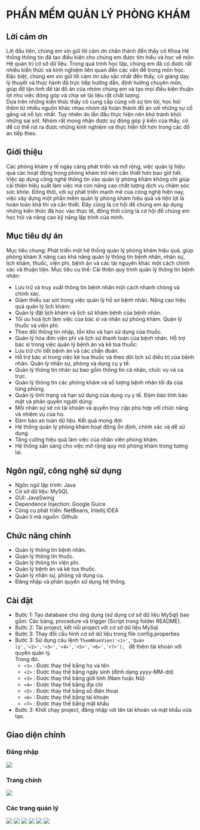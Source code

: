# PHẦN MỀM QUẢN LÝ PHÒNG KHÁM
## Lời cảm ơn
Lời đầu tiên, chúng em xin gửi lời cảm ơn chân thành đến thầy cô Khoa Hệ thống thông tin đã tạo điều kiện cho chúng em được tìm hiểu và học về môn Hệ quản trị cơ sở dữ liệu. Trong quá trình học tập, chúng em đã có được rất nhiều kiến thức và kinh nghiệm liên quan đến các vấn đề trong môn học. Đặc biệt, chúng em xin gửi lời cảm ơn sâu sắc nhất đến thầy, cô giảng dạy lý thuyết và thực hành đã trực tiếp hướng dẫn, định hướng chuyên môn, giúp đỡ tận tình đề tài đồ án của nhóm chúng em và tạo mọi điều kiện thuận lợi như việc đóng góp và chia sẻ tài liệu rất chất lượng.  
Dựa trên những kiến thức thầy cô cung cấp cùng với sự tìm tòi, học hỏi thêm từ nhiều nguồn khác nhau nhóm dã hoàn thành đồ án với những sự cố gắng và nỗ lực nhất. Tuy nhiên do lần đầu thực hiện nên khó tránh khỏi những sai sót. Nhóm rất mong nhận được sự đóng góp ý kiến của thầy, cô để có thể rút ra được những kinh nghiệm và thực hiện tốt hơn trong các đồ án tiếp theo.
## Giới thiệu
Các phòng khám y tế ngày càng phát triển và mở rộng, việc quản lý hiệu quả các hoạt động trong phòng khám trở nên cần thiết hơn bao giờ hết. Việc áp dụng công nghệ thông tin vào quản lý phòng khám không chỉ giúp cải thiện hiệu suất làm việc mà còn nâng cao chất lượng dịch vụ chăm sóc sức khỏe. Đồng thời, với sự phát triển mạnh mẽ của công nghệ hiện nay, việc xây dựng một phần mềm quản lý phòng khám hiệu quả và tiện lợi là hoàn toàn khả thi và cần thiết. Đây cũng là cơ hội để chúng em áp dụng những kiến thức đã học vào thực tế, đồng thời cũng là cơ hội để chúng em học hỏi và nâng cao kỹ năng lập trình của mình.
## Mục tiêu dự án
Mục tiêu chung:
Phát triển một hệ thống quản lý phòng khám hiệu quả, giúp phòng khám X nâng cao khả năng quản lý thông tin bệnh nhân, nhân sự, lịch khám, thuốc, viện phí, bệnh án và các tài nguyên khác một cách chính xác và thuận tiện.
Mục tiêu cụ thể:
Cải thiện quy trình quản lý thông tin bệnh nhân:
-	Lưu trữ và truy xuất thông tin bệnh nhân một cách nhanh chóng và chính xác.
-	Giảm thiểu sai sót trong việc quản lý hồ sơ bệnh nhân.
     Nâng cao hiệu quả quản lý lịch khám:
-	Quản lý đặt lịch khám và lịch sử khám bệnh của bệnh nhân.
-	Tối ưu hoá lịch làm việc của bác sĩ và nhân sự phòng khám.
     Quản lý thuốc và viện phí:
-	Theo dõi thông tin nhập, tồn kho và hạn sử dụng của thuốc.
-	Quản lý hóa đơn viện phí và lịch sử thanh toán của bệnh nhân.
     Hỗ trợ bác sĩ trong việc quản lý bệnh án và kê toa thuốc:
-	Lưu trữ chi tiết bệnh án và các chẩn đoán.
-	Hỗ trợ bác sĩ trong việc kê toa thuốc và theo dõi lịch sử điều trị của bệnh nhân.
     Quản lý nhân sự, phòng và dụng cụ y tế:
-	Quản lý thông tin nhân sự bao gồm thông tin cá nhân, chức vụ và ca trực.
-	Quản lý thông tin các phòng khám và số lượng bệnh nhân tối đa của từng phòng.
-	Quản lý tình trạng và hạn sử dụng của dụng cụ y tế.
     Đảm bảo tính bảo mật và phân quyền người dùng:
-	Mỗi nhân sự sẽ có tài khoản và quyền truy cập phù hợp với chức năng và nhiệm vụ của họ.
-	Đảm bảo an toàn dữ liệu.
     Kết quả mong đợi:
-	Hệ thống quản lý phòng khám hoạt động ổn định, chính xác và dễ sử dụng.
-	Tăng cường hiệu quả làm việc của nhân viên phòng khám.
-	Hệ thống sẵn sàng cho việc mở rộng quy mô phòng khám trong tương lai.
## Ngôn ngữ, công nghệ sử dụng
- Ngôn ngữ lập trình: Java  
- Cơ sở dữ liệu: MySQL  
- GUI: JavaSwing  
- Dependence Injection: Google Guice  
- Công cụ phát triển: NetBeans, Intellij IDEA  
- Quản lí mã nguồn: Github
## Chức năng chính
- Quản lý thông tin bệnh nhân.
- Quản lý thông tin thuốc.
- Quản lý thông tin viện phí.
- Quản lý bệnh án và kê toa thuốc.
- Quản lý nhân sự, phòng và dụng cụ.
- Đăng nhập và phân quyền sử dụng hệ thống.
## Cài đặt
- Bước 1: Tạo database cho ứng dụng (sử dụng cơ sở dữ liệu MySql) bao gồm: Các bảng, procedure và trigger (Script trong folder README). 
- Bước 2: Tải project, kết nối project với cơ sở dữ liệu MySql.
- Bước 3: Thay đổi cấu hình cơ sở dữ liệu trong file config.properties 
- Bước 3: Sử dụng câu lệnh `ThemNhanVien('<1>','Quản lý','<2>','<3>','<4>','<5>','<6>','<7>'); ` để thêm tài khoản với quyền quản lý.  
Trong đó: 
  - `<1>` : Được thay thế bằng họ và tên
  - `<2>` : Được thay thế bằng ngày sinh (định dạng yyyy-MM-dd)
  - `<3>` : Được thay thế bằng giới tính (Nam hoặc Nữ)
  - `<4>` : Được thay thế bằng địa chỉ
  - `<5>` : Được thay thế bằng số điện thoại
  - `<6>` : Được thay thế bằng tài khoản
  - `<7>` : Được thay thế bằng mật khẩu
- Bước 3: Khởi chạy project, đăng nhập với tên tài khoản và mật khẩu vừa tạo.
## Giao diện chính
### Đăng nhập
<img src="README/login.png">

### Trang chính
<img src="README/dashboard.png">

### Các trang quản lý
<img src="README/employeeManagement.png"> 
<img src="README/patientManagement.png"> 
<img src="README/MedicineManagement.png"> 
<img src="README/RoomManagement.png"> 
<img src="README/ToolManagement.png"> 
<img src="README/FeeManagement.png"> 


